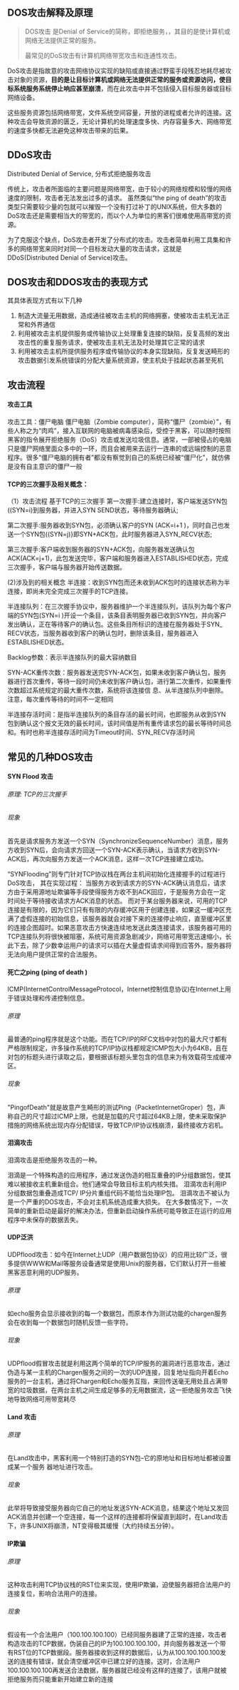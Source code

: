 ## DOS攻击解释及原理

> DOS攻击 是Denial of Service的简称，即拒绝服务，，其目的是使计算机或网络无法提供正常的服务。
>
> 最常见的DoS攻击有计算机网络带宽攻击和连通性攻击。

DoS攻击是指故意的攻击网络协议实现的缺陷或直接通过野蛮手段残忍地耗尽被攻击对象的资源，**目的是让目标计算机或网络无法提供正常的服务或资源访问，使目标系统服务系统停止响应甚至崩溃**，而在此攻击中并不包括侵入目标服务器或目标网络设备。

这些服务资源包括网络带宽，文件系统空间容量，开放的进程或者允许的连接。这种攻击会导致资源的匮乏，无论计算机的处理速度多快、内存容量多大、网络带宽的速度多快都无法避免这种攻击带来的后果。

## DDoS攻击

Distributed Denial of Service, 分布式拒绝服务攻击

传统上，攻击者所面临的主要问题是网络带宽，由于较小的网络规模和较慢的网络速度的限制，攻击者无法发出过多的请求。
虽然类似“the ping of death”的攻击类型只需要较少量的包就可以摧毁一个没有打过补丁的UNIX系统，但大多数的DoS攻击还是需要相当大的带宽的，而以个人为单位的黑客们很难使用高带宽的资源。

为了克服这个缺点，DoS攻击者开发了分布式的攻击。攻击者简单利用工具集和许多的网络带宽来同时对同一个目标发动大量的攻击请求，这就是DDoS(Distributed Denial of Service)攻击。

## DOS攻击和DDOS攻击的表现方式

其具体表现方式有以下几种

1. 制造大流量无用数据，造成通往被攻击主机的网络拥塞，使被攻击主机无法正常和外界通信
2. 利用被攻击主机提供服务或传输协议上处理重复连接的缺陷，反复高频的发出攻击性的重复服务请求，使被攻击主机无法及时处理其它正常的请求
3. 利用被攻击主机所提供服务程序或传输协议的本身实现缺陷，反复发送畸形的攻击数据引发系统错误的分配大量系统资源，使主机处于挂起状态甚至死机

## 攻击流程

#### 攻击工具

攻击工具：僵尸电脑
僵尸电脑（Zombie computer），简称“僵尸（zombie）”，有些人称之为“肉鸡”，接入互联网的电脑被病毒感染后，受控于黑客，可以随时按照黑客的指令展开拒绝服务（DoS）攻击或发送垃圾信息。通常，一部被侵占的电脑只是僵尸网络里面众多中的一环，而且会被用来去运行一连串的或远端控制的恶意程序。很多“僵尸电脑的拥有者”都没有察觉到自己的系统已经被“僵尸化”，就仿佛是没有自主意识的僵尸一般

#### TCP的三次握手及相关概念：

（1）攻击流程 基于TCP的三次握手
第一次握手:建立连接时，客户端发送SYN包((SYN=i)到服务器，并进入SYN SEND状态，等待服务器确认;

第二次握手:服务器收到SYN包，必须确认客户的SYN (ACK=i+1 )，同时自己也发送一个SYN包((SYN=j)}即SYN+ACK包，此时服务器进入SYN_RECV状态;

第三次握手:客户端收到服务器的SYN+ACK包，向服务器发送确认包ACK(ACK=j+1)，此包发送完毕，客户端和服务器进入ESTABLISHED状态，完成三次握手，客户端与服务器开始传送数据。

(2)涉及到的相关概念
半连接：收到SYN包而还未收到ACK包时的连接状态称为半连接，即尚未完全完成三次握手的TCP连接。

半连接队列：在三次握手协议中，服务器维护一个半连接队列，该队列为每个客户端的SYN包(SYN=i )开设一个条目，该条目表明服务器已收到SYN包，并向客户发出确认，正在等待客户的确认包。这些条目所标识的连接在服务器处于SYN_ RECV状态，当服务器收到客户的确认包时，删除该条目，服务器进入ESTABLISHED状态。

Backlog参数：表示半连接队列的最大容纳数目

SYN-ACK重传次数：服务器发送完SYN-ACK包，如果未收到客户确认包，服务器进行首次重传，等待一段时间仍未收到客户确认包，进行第二次重传，如果重传次数超过系统规定的最大重传次数，系统将该连接信
息、从半连接队列中删除。注意，每次重传等待的时间不一定相同

半连接存活时间：是指半连接队列的条目存活的最长时间，也即服务从收到SYN包到确认这个报文无效的最长时间，该时间值是所有重传请求包的最长等待时间总和。有时也称半连接存活时间为Timeout时间、SYN_RECV存活时间

## 常见的几种DOS攻击

#### SYN Flood 攻击

###### 原理: TCP的三次握手

###### 现象

首先是请求服务方发送一个SYN（SynchronizeSequenceNumber）消息，服务方收到SYN后，会向请求方回送一个SYN-ACK表示确认，当请求方收到SYN-ACK后，再次向服务方发送一个ACK消息，这样一次TCP连接建立成功。

“SYNFlooding”则专门针对TCP协议栈在两台主机间初始化连接握手的过程进行DoS攻击，
其在实现过程：
当服务方收到请求方的SYN-ACK确认消息后，请求方由于采用源地址欺骗等手段使得服务方收不到ACK回应，于是服务方会在一定时间处于等待接收请求方ACK消息的状态。
而对于某台服务器来说，可用的TCP连接是有限的，因为它们只有有限的内存缓冲区用于创建连接，如果这一缓冲区充满了虚假连接的初始信息，该服务器就会对接下来的连接停止响应，直至缓冲区里的连接企图超时。如果恶意攻击方快速连续地发送此类连接请求，该服务器可用的TCP连接队列将很快被阻塞，系统可用资源急剧减少，网络可用带宽迅速缩小，长此下去，除了少数幸运用户的请求可以插在大量虚假请求间得到应答外，服务器将无法向用户提供正常的合法服务。

#### 死亡之ping (ping of death )

ICMP(InternetControlMessageProtocol，Internet控制信息协议)在Internet上用于错误处理和传递控制信息。

###### 原理

最普通的ping程序就是这个功能。而在TCP/IP的RFC文档中对包的最大尺寸都有严格限制规定，许多操作系统的TCP/IP协议栈都规定ICMP包大小为64KB，且在对包的标题头进行读取之后，要根据该标题头里包含的信息来为有效载荷生成缓冲区。

###### 现象

"PingofDeath"就是故意产生畸形的测试Ping（PacketInternetGroper）包，声称自己的尺寸超过ICMP上限，也就是加载的尺寸超过64KB上限，使未采取保护措施的网络系统出现内存分配错误，导致TCP/IP协议栈崩溃，最终接收方宕机。

#### 泪滴攻击

泪滴攻击是拒绝服务攻击的一种。

泪滴是一个特殊构造的应用程序，通过发送伪造的相互重叠的IP分组数据包，使其难以被接收主机重新组合。他们通常会导致目标主机内核失措。 泪滴攻击利用IP分组数据包重叠造成TCP/ IP分片重组代码不能恰当处理IP包。 泪滴攻击不被认为是一个严重的DOS攻击，不会对主机系统造成重大损失。 在大多数情况下，一次简单的重新启动是最好的解决办法，但重新启动操作系统可能导致正在运行的应用程序中未保存的数据丢失。

#### UDP泛洪

UDPflood攻击：如今在Internet上UDP（用户数据包协议）的应用比较广泛，很多提供WWW和Mail等服务设备通常是使用Unix的服务器，它们默认打开一些被黑客恶意利用的UDP服务。

###### 原理

如echo服务会显示接收到的每一个数据包，而原本作为测试功能的chargen服务会在收到每一个数据包时随机反馈一些字符。

###### 现象

UDPflood假冒攻击就是利用这两个简单的TCP/IP服务的漏洞进行恶意攻击，通过伪造与某一主机的Chargen服务之间的一次的UDP连接，回复地址指向开着Echo服务的一台主机，通过将Chargen和Echo服务互指，来回传送毫无用处且占满带宽的垃圾数据，在两台主机之间生成足够多的无用数据流，这一拒绝服务攻击飞快地导致网络可用带宽耗尽

#### Land 攻击

###### 原理

在Land攻击中，黑客利用一个特别打造的SYN包–它的原地址和目标地址都被设置成某一个服务
器地址进行攻击。

###### 现象

此举将导致接受服务器向它自己的地址发送SYN-ACK消息，结果这个地址又发回ACK消息并创建一个空连接，每一个这样的连接都将保留直到超时，在Land攻击下，许多UNIX将崩溃，NT变得极其缓慢（大约持续五分钟）。

#### IP欺骗

###### 原理

这种攻击利用TCP协议栈的RST位来实现，使用IP欺骗，迫使服务器把合法用户的连接复位，影响合法用户的连接。

###### 现象

假设有一个合法用户（100.100.100.100）已经同服务器建了正常的连接，攻击者构造攻击的TCP数据，伪装自己的IP为100.100.100.100，并向服务器发送一个带有RST位的TCP数据段。服务器接收到这样的数据后，认为从100.100.100.100发送的连接有错误，就会清空缓冲区中已建立好的连接。这时，合法用户100.100.100.100再发送合法数据，服务器就已经没有这样的连接了，该用户就被拒绝服务而只能重新开始建立新的连接